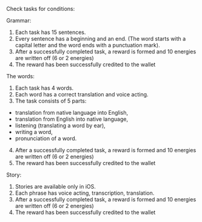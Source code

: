 Check tasks for conditions:

Grammar:
1) Each task has 15 sentences.
2) Every sentence has a beginning and an end.
(The word starts with a capital letter and the word ends with a punctuation mark).
3) After a successfully completed task, a reward is formed and 10 energies are written off (6 or 2 energies)
4) The reward has been successfully credited to the wallet

The words:
1) Each task has 4 words.
2) Each word has a correct translation and voice acting.
3) The task consists of 5 parts: 
- translation from native language into English, 
- translation from English into native language,
- listening (translating a word by ear), 
- writing a word, 
- pronunciation of a word.
4) After a successfully completed task, a reward is formed and 10 energies are written off (6 or 2 energies)
5) The reward has been successfully credited to the wallet

Story:
1) Stories are available only in iOS.
2) Each phrase has voice acting, transcription, translation.
3) After a successfully completed task, a reward is formed and 10 energies are written off (6 or 2 energies)
4) The reward has been successfully credited to the wallet